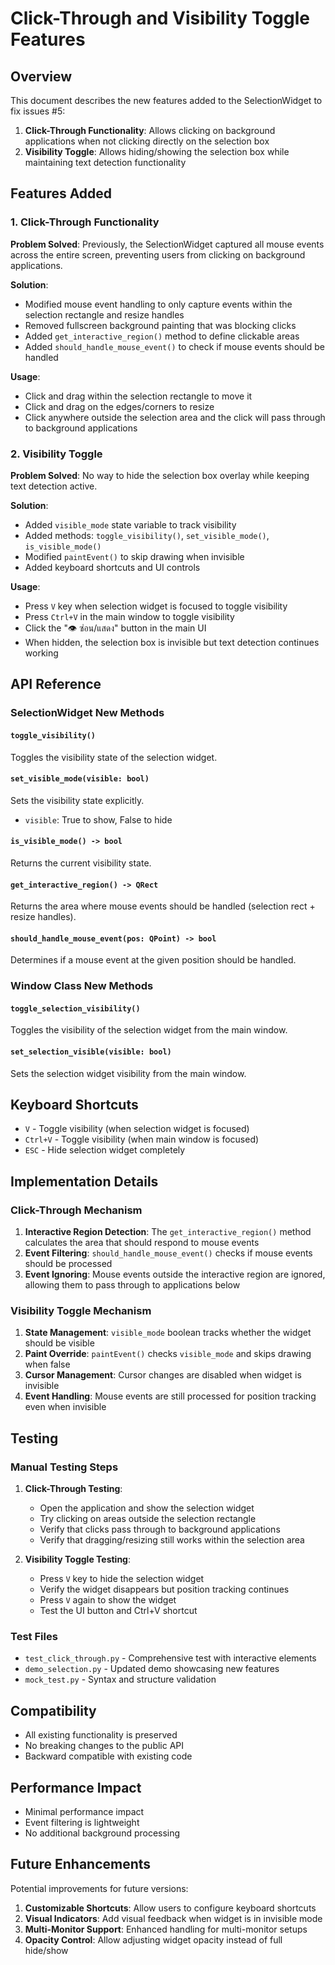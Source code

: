 # Click-Through and Visibility Toggle Features

## Overview

This document describes the new features added to the SelectionWidget to fix issues #5:

1. **Click-Through Functionality**: Allows clicking on background applications when not clicking directly on the selection box
2. **Visibility Toggle**: Allows hiding/showing the selection box while maintaining text detection functionality

## Features Added

### 1. Click-Through Functionality

**Problem Solved**: Previously, the SelectionWidget captured all mouse events across the entire screen, preventing users from clicking on background applications.

**Solution**: 
- Modified mouse event handling to only capture events within the selection rectangle and resize handles
- Removed fullscreen background painting that was blocking clicks
- Added `get_interactive_region()` method to define clickable areas
- Added `should_handle_mouse_event()` to check if mouse events should be handled

**Usage**:
- Click and drag within the selection rectangle to move it
- Click and drag on the edges/corners to resize
- Click anywhere outside the selection area and the click will pass through to background applications

### 2. Visibility Toggle

**Problem Solved**: No way to hide the selection box overlay while keeping text detection active.

**Solution**:
- Added `visible_mode` state variable to track visibility
- Added methods: `toggle_visibility()`, `set_visible_mode()`, `is_visible_mode()`
- Modified `paintEvent()` to skip drawing when invisible
- Added keyboard shortcuts and UI controls

**Usage**:
- Press `V` key when selection widget is focused to toggle visibility
- Press `Ctrl+V` in the main window to toggle visibility
- Click the "👁️ ซ่อน/แสดง" button in the main UI
- When hidden, the selection box is invisible but text detection continues working

## API Reference

### SelectionWidget New Methods

#### `toggle_visibility()`
Toggles the visibility state of the selection widget.

#### `set_visible_mode(visible: bool)`
Sets the visibility state explicitly.
- `visible`: True to show, False to hide

#### `is_visible_mode() -> bool`
Returns the current visibility state.

#### `get_interactive_region() -> QRect`
Returns the area where mouse events should be handled (selection rect + resize handles).

#### `should_handle_mouse_event(pos: QPoint) -> bool`
Determines if a mouse event at the given position should be handled.

### Window Class New Methods

#### `toggle_selection_visibility()`
Toggles the visibility of the selection widget from the main window.

#### `set_selection_visible(visible: bool)`
Sets the selection widget visibility from the main window.

## Keyboard Shortcuts

- `V` - Toggle visibility (when selection widget is focused)
- `Ctrl+V` - Toggle visibility (when main window is focused)
- `ESC` - Hide selection widget completely

## Implementation Details

### Click-Through Mechanism

1. **Interactive Region Detection**: The `get_interactive_region()` method calculates the area that should respond to mouse events
2. **Event Filtering**: `should_handle_mouse_event()` checks if mouse events should be processed
3. **Event Ignoring**: Mouse events outside the interactive region are ignored, allowing them to pass through to applications below

### Visibility Toggle Mechanism

1. **State Management**: `visible_mode` boolean tracks whether the widget should be visible
2. **Paint Override**: `paintEvent()` checks `visible_mode` and skips drawing when false
3. **Cursor Management**: Cursor changes are disabled when widget is invisible
4. **Event Handling**: Mouse events are still processed for position tracking even when invisible

## Testing

### Manual Testing Steps

1. **Click-Through Testing**:
   - Open the application and show the selection widget
   - Try clicking on areas outside the selection rectangle
   - Verify that clicks pass through to background applications
   - Verify that dragging/resizing still works within the selection area

2. **Visibility Toggle Testing**:
   - Press `V` key to hide the selection widget
   - Verify the widget disappears but position tracking continues
   - Press `V` again to show the widget
   - Test the UI button and Ctrl+V shortcut

### Test Files

- `test_click_through.py` - Comprehensive test with interactive elements
- `demo_selection.py` - Updated demo showcasing new features
- `mock_test.py` - Syntax and structure validation

## Compatibility

- All existing functionality is preserved
- No breaking changes to the public API
- Backward compatible with existing code

## Performance Impact

- Minimal performance impact
- Event filtering is lightweight
- No additional background processing

## Future Enhancements

Potential improvements for future versions:

1. **Customizable Shortcuts**: Allow users to configure keyboard shortcuts
2. **Visual Indicators**: Add visual feedback when widget is in invisible mode
3. **Multi-Monitor Support**: Enhanced handling for multi-monitor setups
4. **Opacity Control**: Allow adjusting widget opacity instead of full hide/show
